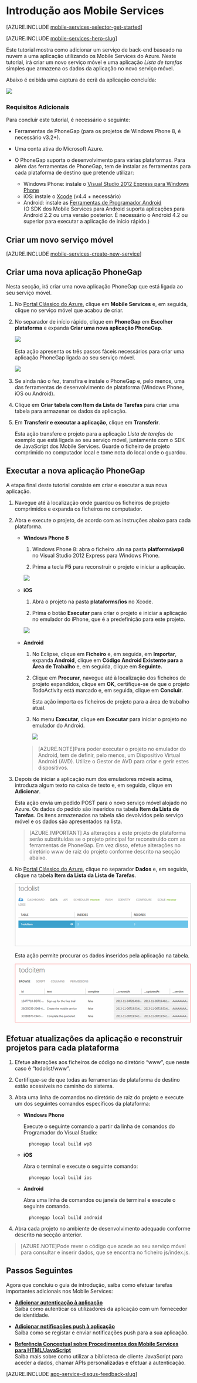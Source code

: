<properties
    pageTitle="Introdução aos Mobile Services do Azure para aplicações PhoneGap/Cordova | Microsoft Azure"
    description="Siga este tutorial para começar a utilizar os Mobile Services do Azure para desenvolvimento de PhoneGap para iOS, Android e Windows Phone."
    services="mobile-services"
    documentationCenter=""
    authors="ggailey777"
    manager="dwrede"
    editor=""/>

<tags
    ms.service="mobile-services"
    ms.workload="mobile"
    ms.tgt_pltfrm="mobile-phonegap"
    ms.devlang="multiple"
    ms.topic="get-started-article" 
    ms.date="07/21/2016"
    ms.author="ggailey777"/>

# Introdução aos Mobile Services

[AZURE.INCLUDE [mobile-services-selector-get-started](../../includes/mobile-services-selector-get-started.md)]
&nbsp;

[AZURE.INCLUDE [mobile-services-hero-slug](../../includes/mobile-services-hero-slug.md)]

Este tutorial mostra como adicionar um serviço de back-end baseado na nuvem a uma aplicação utilizando os Mobile Services do Azure. Neste tutorial, irá criar um novo serviço móvel e uma aplicação _Lista de tarefas_ simples que armazena os dados da aplicação no novo serviço móvel.

Abaixo é exibida uma captura de ecrã da aplicação concluída:

![][3]

### Requisitos Adicionais

Para concluir este tutorial, é necessário o seguinte:

+ Ferramentas de PhoneGap (para os projetos de Windows Phone 8, é necessário v3.2+).

+ Uma conta ativa do Microsoft Azure.

+ O PhoneGap suporta o desenvolvimento para várias plataformas. Para além das ferramentas de PhoneGap, tem de instalar as ferramentas para cada plataforma de destino que pretende utilizar:

    - Windows Phone: instale o [Visual Studio 2012 Express para Windows Phone](https://go.microsoft.com/fwLink/p/?LinkID=268374)
    - iOS: instale o [Xcode] (v4.4 + necessário)
    - Android: instale as [Ferramentas de Programador Android][SDK Android]
        <br/>(O SDK dos Mobile Services para Android suporta aplicações para Android 2.2 ou uma versão posterior. É necessário o Android 4.2 ou superior para executar a aplicação de início rápido.)

## Criar um novo serviço móvel

[AZURE.INCLUDE [mobile-services-create-new-service](../../includes/mobile-services-create-new-service.md)]

## Criar uma nova aplicação PhoneGap

Nesta secção, irá criar uma nova aplicação PhoneGap que está ligada ao seu serviço móvel.

1.  No [Portal Clássico do Azure], clique em **Mobile Services** e, em seguida, clique no serviço móvel que acabou de criar.

2. No separador de início rápido, clique em **PhoneGap** em **Escolher plataforma** e expanda **Criar uma nova aplicação PhoneGap**.

    ![][0]

    Esta ação apresenta os três passos fáceis necessários para criar uma aplicação PhoneGap ligada ao seu serviço móvel.

    ![][1]

3. Se ainda não o fez, transfira e instale o PhoneGap e, pelo menos, uma das ferramentas de desenvolvimento de plataforma (Windows Phone, iOS ou Android).

4. Clique em **Criar tabela com Item da Lista de Tarefas** para criar uma tabela para armazenar os dados da aplicação.

5. Em **Transferir e executar a aplicação**, clique em **Transferir**.

    Esta ação transfere o projeto para a aplicação _Lista de tarefas_ de exemplo que está ligada ao seu serviço móvel, juntamente com o SDK de JavaScript dos Mobile Services. Guarde o ficheiro de projeto comprimido no computador local e tome nota do local onde o guardou.

## Executar a nova aplicação PhoneGap

A etapa final deste tutorial consiste em criar e executar a sua nova aplicação.

1.  Navegue até à localização onde guardou os ficheiros de projeto comprimidos e expanda os ficheiros no computador.

2.  Abra e execute o projeto, de acordo com as instruções abaixo para cada plataforma.

    + **Windows Phone 8**

        1. Windows Phone 8: abra o ficheiro .sln na pasta **platforms\wp8** no Visual Studio 2012 Express para Windows Phone.

        2. Prima a tecla **F5** para reconstruir o projeto e iniciar a aplicação.

        ![][2]

    + **iOS**

        1. Abra o projeto na pasta **plataforms/ios** no Xcode.

        2. Prima o botão **Executar** para criar o projeto e iniciar a aplicação no emulador do iPhone, que é a predefinição para este projeto.

        ![][3]

    + **Android**

        1. No Eclipse, clique em **Ficheiro** e, em seguida, em **Importar**, expanda **Android**, clique em **Código Android Existente para a Área de Trabalho** e, em seguida, clique em **Seguinte.**

        2. Clique em **Procurar**, navegue até à localização dos ficheiros de projeto expandidos, clique em **OK**, certifique-se de que o projeto TodoActivity está marcado e, em seguida, clique em **Concluir**. <p>Esta ação importa os ficheiros de projeto para a área de trabalho atual.</p>

        3. No menu **Executar**, clique em **Executar** para iniciar o projeto no emulador do Android.

            ![][4]

        >[AZURE.NOTE]Para poder executar o projeto no emulador do Android, tem de definir, pelo menos, um Dispositivo Virtual Android (AVD). Utilize o Gestor de AVD para criar e gerir estes dispositivos.


3. Depois de iniciar a aplicação num dos emuladores móveis acima, introduza algum texto na caixa de texto e, em seguida, clique em **Adicionar**.

    Esta ação envia um pedido POST para o novo serviço móvel alojado no Azure. Os dados do pedido são inseridos na tabela **Item da Lista de Tarefas**. Os itens armazenados na tabela são devolvidos pelo serviço móvel e os dados são apresentados na lista.

    > [AZURE.IMPORTANT] As alterações a este projeto de plataforma serão substituídas se o projeto principal for reconstruído com as ferramentas de PhoneGap. Em vez disso, efetue alterações no diretório www de raiz do projeto conforme descrito na secção abaixo.

4. No [Portal Clássico do Azure], clique no separador **Dados** e, em seguida, clique na tabela **Item da Lista da Lista de Tarefas**.

    ![](./media/mobile-services-javascript-backend-phonegap-get-started/mobile-data-tab.png)

    Esta ação permite procurar os dados inseridos pela aplicação na tabela.

    ![](./media/mobile-services-javascript-backend-phonegap-get-started/mobile-data-browse.png)


## Efetuar atualizações da aplicação e reconstruir projetos para cada plataforma

1. Efetue alterações aos ficheiros de código no diretório “www”, que neste caso é “todolist/www”.

2. Certifique-se de que todas as ferramentas de plataforma de destino estão acessíveis no caminho do sistema.

2. Abra uma linha de comandos no diretório de raiz do projeto e execute um dos seguintes comandos específicos da plataforma:

    + **Windows Phone**

        Execute o seguinte comando a partir da linha de comandos do Programador do Visual Studio:

            phonegap local build wp8

    + **iOS**

        Abra o terminal e execute o seguinte comando:

            phonegap local build ios

    + **Android**

        Abra uma linha de comandos ou janela de terminal e execute o seguinte comando.

            phonegap local build android

4. Abra cada projeto no ambiente de desenvolvimento adequado conforme descrito na secção anterior.

>[AZURE.NOTE]Pode rever o código que acede ao seu serviço móvel para consultar e inserir dados, que se encontra no ficheiro js/index.js.

## Passos Seguintes
Agora que concluiu o guia de introdução, saiba como efetuar tarefas importantes adicionais nos Mobile Services:

* **[Adicionar autenticação à aplicação]**  
  Saiba como autenticar os utilizadores da aplicação com um fornecedor de identidade.  

* **[Adicionar notificações push à aplicação](https://msdn.microsoft.com/magazine/dn879353.aspx)**  
  Saiba como se registar e enviar notificações push para a sua aplicação.

* **[Referência Conceptual sobre Procedimentos dos Mobile Services para HTML/JavaScript](mobile-services-html-how-to-use-client-library.md)**  
  Saiba mais sobre como utilizar a biblioteca de cliente JavaScript para aceder a dados, chamar APIs personalizadas e efetuar a autenticação.

[AZURE.INCLUDE [app-service-disqus-feedback-slug](../../includes/app-service-disqus-feedback-slug.md)]

<!-- Images. -->
[0]: ./media/mobile-services-javascript-backend-phonegap-get-started/portal-screenshot1.png
[1]: ./media/mobile-services-javascript-backend-phonegap-get-started/portal-screenshot2.png
[2]: ./media/mobile-services-javascript-backend-phonegap-get-started/mobile-portal-quickstart-wp8.png
[3]: ./media/mobile-services-javascript-backend-phonegap-get-started/mobile-portal-quickstart-ios.png
[4]: ./media/mobile-services-javascript-backend-phonegap-get-started/mobile-portal-quickstart-android.png

<!-- URLs. -->
[Adicionar autenticação à aplicação]: mobile-services-html-get-started-users.md
[SDK Android]: https://go.microsoft.com/fwLink/p/?LinkID=280125
[Portal Clássico do Azure]: https://manage.windowsazure.com/
[Xcode]: https://go.microsoft.com/fwLink/p/?LinkID=266532
[Visual Studio 2012 Express para Windows Phone]: https://go.microsoft.com/fwLink/p/?LinkID=268374
 


<!--HONumber=Aug16_HO1-->


